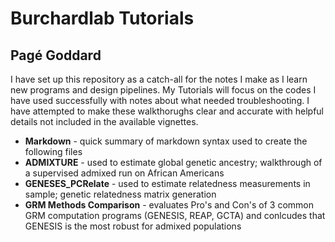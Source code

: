 # Burchardlab Tutorials
## Pagé Goddard

I have set up this repository as a catch-all for the notes I make as I learn new programs and design pipelines. My Tutorials will focus on the codes I have used successfully with notes about what needed troubleshooting. I have attempted to make these walkthorughs clear and accurate with helpful details not included in the available vignettes.

- **Markdown** - quick summary of markdown syntax used to create the following files
- **ADMIXTURE** - used to estimate global genetic ancestry; walkthrough of a supervised admixed run on African Americans
- **GENESES_PCRelate** - used to estimate relatedness measurements in sample; genetic relatedness matrix generation
- **GRM Methods Comparison** - evaluates Pro's and Con's of 3 common GRM computation programs (GENESIS, REAP, GCTA) and conlcudes that GENESIS is the most robust for admixed populations
